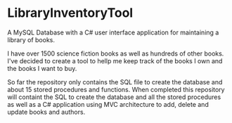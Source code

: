 # LibraryInventoryTool
A MySQL Database with a C# user interface application for maintaining a library of books.

I have over 1500 science fiction books as well as hundreds of other books. I've decided to create a tool to hellp me keep track
of the books I own and the books I want to buy.

So far the repository only contains the SQL file to create the database and about 15 stored procedures and functions.
When completed this repository will containt the SQL to create the database and all the stored procedures as well as
a C# application using MVC architecture to add, delete and update books and authors.
